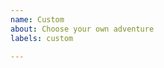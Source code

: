 ```yaml
---
name: Custom
about: Choose your own adventure
labels: custom

---
```


<!-- Please provide as much information as possible in order to reproduce your issue. -->

